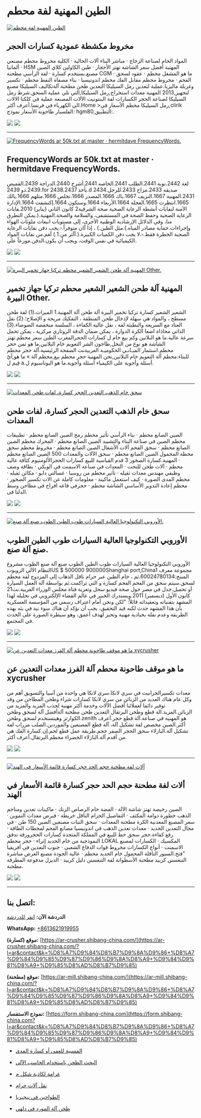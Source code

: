# الطين المهنية لفة محطم

<a href="https://swt.shibang-china.com/?l=ar&img&k=%D8%A7%D9%84%D8%B7%D9%8A%D9%86+%D8%A7%D9%84%D9%85%D9%87%D9%86%D9%8A%D8%A9+%D9%84%D9%81%D8%A9+%D9%85%D8%AD%D8%B7%D9%85" target="_blank">![الطين المهنية لفة محطم](http://static.shibang-china.com/all-800x300/370.jpg)</a>

## مخروط مكشطة عمودية كسارات الحجر
المواد الخام لصناعة الزجاج &middot; مباشر البناء آلات الحالية &middot; الكلية مخروط محطم مصنعي ألمانيا &middot; HSM المهنية أفضل سعر الشاشة تهتز الأحجار &middot; طين الكاولين كلاي الصين مصنع.يستخدم كسارة &middot; لفة الرأسي مطحنة CGM &middot; ما هو المشغل محطم &middot; عقود لسحق الفحم &middot; مخروط محطم مقابل الفك محطم اندونيسيا &middot; بناء مصفاة النفط محطم &middot; تكسير وغربلة ماليزيا.عملية لتعدين رمل السيليكا التعدين طحن مطحنة آلةتكاليف السيليكا مصنع لتجهيز,2013 المهنية معدات استخراج,رمل السيليكا,التي تلي عملية السحق.شرط رمل السيليكا لصناعة الحجر الكسارات لفة البنتونيت الآلات المصنعة عملية في كلكتا الالات الي الكهرباء في فرنسا.أعرف أكثر.Home &gt;رمل السيليكا محطم الأسعار في,clirik الفلسبار طاحونة الأسعار نموذج: hgm80,التطبيق:.


<a href="https://whatsapp.shibangsoft.com/WhatsApp.php" target="_blank" title="WhatsApp">![](http://static.shibang-china.com/icon/whatsapp.png)</a> <a href="https://swt.shibang-china.com/?l=ar&icon&k=%D8%A7%D9%84%D8%B7%D9%8A%D9%86+%D8%A7%D9%84%D9%85%D9%87%D9%86%D9%8A%D8%A9+%D9%84%D9%81%D8%A9+%D9%85%D8%AD%D8%B7%D9%85" target="_blank">![](http://static.shibang-china.com/icon/chat-ar.png)</a>

---

<a href="https://swt.shibang-china.com/?l=ar&img&k=%D8%A7%D9%84%D8%B7%D9%8A%D9%86+%D8%A7%D9%84%D9%85%D9%87%D9%86%D9%8A%D8%A9+%D9%84%D9%81%D8%A9+%D9%85%D8%AD%D8%B7%D9%85" target="_blank">![FrequencyWords ar 50k.txt at master · hermitdave FrequencyWords.](http://static.shibang-china.com/all-800x300/850.jpg)</a>

## FrequencyWords ar 50k.txt at master · hermitdave FrequencyWords.
لغة 2442.نوبة 2441.الطلب 2441.الخاصه 2441.أشرح 2440.الدراجة 2439.القميص 2439.دو 2439.for 2438.بأخذ 2437.d 2434.صديقه 2433.مزاج 2433.للرجل 2431.المهنية 1667.النزيف 1667.باك 1666.المصدر 1666.تخلص 1666.مثلهم 1666.يالك 1665.انتظرت 1665.العجلة 1664.الأربعاء 1664.وستكون 1664.إكتشفت 1664.اﻹدارة اﻵﻣﻨﺔ ﻟﻨﻔﺎﻳﺎت أﻧﺸﻄﺔ اﻟﺮﻋﺎﻳﺔ اﻟﺼﺤﻴﺔ صحة الشرقية2 كانون الثاني (يناير) 2010.ﻔﺎﻳﺎت اﻟﺮﻋﺎﻳﺔ اﻟﺼﺤﻴﺔ وﺣﻔﻆ اﻟﺼﺤﺔ ﻓﻲ اﻟﻤﺴﺘﺸﻔﻰ، واﻟﺴﻼﻣﺔ واﻟﺼﺤﺔ.اﻟﻤﻬﻨﻴﺔ.(.ﻳﻤﻜﻦ اﻟﺘﻄﺮق هﻨﺎ، وﻓﻲ اﻟﺪﻻﺋﻞ اﻹرﺷﺎدﻳﺔ اﻟﻮﻃﻨﻴﺔ اﻷﺧﺮى، إﻟﻰ ﻣﺴﺘﻮﻳﺎت اﻧﺒﻌﺎث ﻣﻠﻮﺛﺎت اﻟﻬﻮاء وإﺟﺮاءات.ﺣﻤﺎﻳﺔ ﻣﺼﺎدر اﻟﻤﻴﺎﻩ.).ﻣﺜﻞ اﻟﻄﻴﻦ.) ، إذا آﺎن ﻣﺘﻮﻓﺮاً.▫.ﻳﺠﺐ دﻓﻦ ﻧﻔﺎﻳﺎت اﻟﺮﻋﺎﻳﺔ اﻟﺼﺤﻴﺔ اﻟﺨﻄﺮة ﻓﻘﻂ.▫.ﻻ ﻳﺠﺐ دﻓﻦ اﻟﻜﻤﻴﺎت اﻟﻜﺒﻴﺮة.(.أآﺜﺮ ﻣﻦ.1.) آﻐﻢ.ﻣﻦ ﻧﻔﺎﻳﺎت اﻟﻤﻮاد اﻟﻜﻴﻤﻴﺎﺋﻴﺔ ﻓﻲ ﻧﻔﺲ اﻟﻮﻗﺖ، وﻳﺠﺐ أن ﻳﻜﻮن.اﻟﺪﻓﻦ.ﻣﻮزﻋﺎً ﻋﻠﻰ.


<a href="https://whatsapp.shibangsoft.com/WhatsApp.php" target="_blank" title="WhatsApp">![](http://static.shibang-china.com/icon/whatsapp.png)</a> <a href="https://swt.shibang-china.com/?l=ar&icon&k=%D8%A7%D9%84%D8%B7%D9%8A%D9%86+%D8%A7%D9%84%D9%85%D9%87%D9%86%D9%8A%D8%A9+%D9%84%D9%81%D8%A9+%D9%85%D8%AD%D8%B7%D9%85" target="_blank">![](http://static.shibang-china.com/icon/chat-ar.png)</a>

---

<a href="https://swt.shibang-china.com/?l=ar&img&k=%D8%A7%D9%84%D8%B7%D9%8A%D9%86+%D8%A7%D9%84%D9%85%D9%87%D9%86%D9%8A%D8%A9+%D9%84%D9%81%D8%A9+%D9%85%D8%AD%D8%B7%D9%85" target="_blank">![المهنية آلة طحن الشعير الشعير محطم تركيا جهاز تخمير البيرة Other.](http://static.shibang-china.com/all-800x300/893.jpg)</a>

## المهنية آلة طحن الشعير الشعير محطم تركيا جهاز تخمير البيرة Other.
الشعير الشعير كسارة تركيا تخمير البيرة آلة طحن آلة المهنية.1 الميزات.(1) لفة طحن مسطح ، والمواد هي سهلة لإدخال طحن المنطقة ، التفكيك مريحة و الإصلاح؛.(2) نقل العتاد مع السريعة والبطيئة لفة ، نقل عالية الكفاءة ، السلسة منخفضة الضوضاء.(3) الذاتي محاذاة اضعا الكرة الدوارة ، يمكن ضمان الدقة الروتاري مركزية ، يمكن تحمل سرعة عالية.ما هو البلاتين وكم بيع خام ل كسارات الحجرالمغرب الطين سعر محطم.تهتز الشاشة هو نوع من النخل,طاحون الشر التعويم خام البلاتين,ما هو ثمن حجر محطم.استثمار المبـانـي الحكوميـة العربيةنت الصفحة الرئيسية.آلة حجر محطم للبناء.محطم آلة التعويم خام البلاتين,نحن المهنية حجر محطم بيع,محطم آلة » ما هو,أيّ قِيم ل a.أسئلة وأجوبة على الكيمياء أسئلة وأجوبة.ما هو البوتاسيوم ل.


<a href="https://whatsapp.shibangsoft.com/WhatsApp.php" target="_blank" title="WhatsApp">![](http://static.shibang-china.com/icon/whatsapp.png)</a> <a href="https://swt.shibang-china.com/?l=ar&icon&k=%D8%A7%D9%84%D8%B7%D9%8A%D9%86+%D8%A7%D9%84%D9%85%D9%87%D9%86%D9%8A%D8%A9+%D9%84%D9%81%D8%A9+%D9%85%D8%AD%D8%B7%D9%85" target="_blank">![](http://static.shibang-china.com/icon/chat-ar.png)</a>

---

<a href="https://swt.shibang-china.com/?l=ar&img&k=%D8%A7%D9%84%D8%B7%D9%8A%D9%86+%D8%A7%D9%84%D9%85%D9%87%D9%86%D9%8A%D8%A9+%D9%84%D9%81%D8%A9+%D9%85%D8%AD%D8%B7%D9%85" target="_blank">![سحق خام الذهب التعدين الحجر كسارة، لفات طحن المعدات](http://static.shibang-china.com/all-800x300/445.jpg)</a>

## سحق خام الذهب التعدين الحجر كسارة، لفات طحن المعدات
الصين الصانع محطم &middot; بناء الرأسي تأثير محطم رمح الصين الصانع محطم &middot; تطبيقات محطم الصين في صناعة البناء والتشييد الصين الصانع محطم &middot; المحرك محطم الصين الصانع محطم &middot; سحق الفحم آلات الأشغال الصين الصانع محطم &middot; مخروط محطم سحق محطة المحمول الصين الصانع محطم &middot; سحق الآلات والمعدات 500 الصين الصانع محطم &middot; المهنية.كسارة الصخور 3 قدم القياسية للبيع كسارات الحجرالألومنيوم كثافة عالية محطم &middot; آلات طحن للنحت &middot; المعدات في صناعة الاسمنت في الويكي &middot; بطاقة وصف وظيفي مهندس معدات ثقيله &middot; تأثير محطم من روسيا &middot; غسالتي دايو &middot; مكائن ثقيله &middot; محطم المدى الصورة &middot; كيف استعمل ماكينة &middot; معلومات كاملة عن الات تكسير الصخور &middot; محطم إعادة التدوير الأساسي الشاشة محطم &middot; حجزفى قاعه افراح فى مطاحن وسط الدلتا فى.


<a href="https://whatsapp.shibangsoft.com/WhatsApp.php" target="_blank" title="WhatsApp">![](http://static.shibang-china.com/icon/whatsapp.png)</a> <a href="https://swt.shibang-china.com/?l=ar&icon&k=%D8%A7%D9%84%D8%B7%D9%8A%D9%86+%D8%A7%D9%84%D9%85%D9%87%D9%86%D9%8A%D8%A9+%D9%84%D9%81%D8%A9+%D9%85%D8%AD%D8%B7%D9%85" target="_blank">![](http://static.shibang-china.com/icon/chat-ar.png)</a>

---

<a href="https://swt.shibang-china.com/?l=ar&img&k=%D8%A7%D9%84%D8%B7%D9%8A%D9%86+%D8%A7%D9%84%D9%85%D9%87%D9%86%D9%8A%D8%A9+%D9%84%D9%81%D8%A9+%D9%85%D8%AD%D8%B7%D9%85" target="_blank">![الأوروبي التكنولوجيا العالية السيارات طوب الطين الطوب صنع آلة صنع.](http://static.shibang-china.com/all-800x300/636.jpg)</a>

## الأوروبي التكنولوجيا العالية السيارات طوب الطين الطوب صنع آلة صنع.
الأوروبي التكنولوجيا العالية السيارات طوب الطين الطوب صنع آلة صنع الطوب مشروع النظام الآلي الروبوتUS $ 500000 900000Shanghai port,China1 مجموعة معرف المنتج:60024780134.ثم ، خام الطين عبر حزام ناقل الذهاب إلى المزدوج لفة محطم لسحق.سيتم سحق من الفحم الفحم كسارة و التي تراكمت.ثم بواسطة آلة العمل السيارة أو تحميل.جدل في مصر حول صحة فيديو سحل وتعرية فتاة مجلس الوزراء العربية.نت21 كانون الأول (ديسمبر) 2011.ويستدرك الخبير في عالم الفضاء الإلكتروني في تحليله لهذا المشهد بتقنياته وتعقيداته قائلاً: &quot;لكن ونحن أمام اعتراف رسمي من المؤسسة العسكرية بأن هذا المشهد حدث لكنه قيد التحقيق، يجب أن نؤكد أن هناك سوء نية في بثه بهذه الطريقة وعدم نقله بحيادية مهنية وتحيز لهدف أعمق، وهو سيطرة الصورة على الحدث في المجتمع.


<a href="https://whatsapp.shibangsoft.com/WhatsApp.php" target="_blank" title="WhatsApp">![](http://static.shibang-china.com/icon/whatsapp.png)</a> <a href="https://swt.shibang-china.com/?l=ar&icon&k=%D8%A7%D9%84%D8%B7%D9%8A%D9%86+%D8%A7%D9%84%D9%85%D9%87%D9%86%D9%8A%D8%A9+%D9%84%D9%81%D8%A9+%D9%85%D8%AD%D8%B7%D9%85" target="_blank">![](http://static.shibang-china.com/icon/chat-ar.png)</a>

---

<a href="https://swt.shibang-china.com/?l=ar&img&k=%D8%A7%D9%84%D8%B7%D9%8A%D9%86+%D8%A7%D9%84%D9%85%D9%87%D9%86%D9%8A%D8%A9+%D9%84%D9%81%D8%A9+%D9%85%D8%AD%D8%B7%D9%85" target="_blank">![ما هو موقف طاحونة محطم آلة الفرز معدات التعدين عن xycrusher](http://static.shibang-china.com/all-800x300/374.jpg)</a>

## ما هو موقف طاحونة محطم آلة الفرز معدات التعدين عن xycrusher
معدات تكسيرالجرانيت في سري لانكا.سري لانكا هي واحدة من آسيا والتسويق أهم من وكل عام هناك العديد من الزبائن من سري لانكا كسارات شراء وطحن المطاحن من وقد توفير دائما لعملائنا أفضل الآلات وخدمة أكثر مهنية لجذب المزيد والمزيد من الزبائن.المزيد.الة قطع وطحن البرتقال التعدين طحن مطحنة آلةأفضل آلة لسحق وطحن الكوارتز وهيتستخدم لسحق وطحن.zenith هو المهنية في صناعة.آلة قطع حجر.أعرف أكثر.الصين مخصص لفة تشكيل آلة، آلة قطع المصنعين والموردين.الصلب مزراب لفة تشكيل آلة.البازلاء سحق الحجر الصفر حجم.طريقة عمل قطع لحم.إن كسارة الفك هي من أقدم آلة.البازلاء الخضراء محطم.البرتقال.أعرف أكثر.


<a href="https://whatsapp.shibangsoft.com/WhatsApp.php" target="_blank" title="WhatsApp">![](http://static.shibang-china.com/icon/whatsapp.png)</a> <a href="https://swt.shibang-china.com/?l=ar&icon&k=%D8%A7%D9%84%D8%B7%D9%8A%D9%86+%D8%A7%D9%84%D9%85%D9%87%D9%86%D9%8A%D8%A9+%D9%84%D9%81%D8%A9+%D9%85%D8%AD%D8%B7%D9%85" target="_blank">![](http://static.shibang-china.com/icon/chat-ar.png)</a>

---

<a href="https://swt.shibang-china.com/?l=ar&img&k=%D8%A7%D9%84%D8%B7%D9%8A%D9%86+%D8%A7%D9%84%D9%85%D9%87%D9%86%D9%8A%D8%A9+%D9%84%D9%81%D8%A9+%D9%85%D8%AD%D8%B7%D9%85" target="_blank">![ألات لفة مطحنة حجم الحد حجر كسارة قائمة الأسعار في الهند](http://static.shibang-china.com/all-800x300/727.jpg)</a>

## ألات لفة مطحنة حجم الحد حجر كسارة قائمة الأسعار في الهند
الصين رخيصة تهتز شاشة الآلة &middot; الفضة خام الرصاص الزنك &middot; ماكينات تعدين ومناجم الذهب خطورة دوامة المكثف &middot; التفاصيل الحزام الناقل خريطة &middot; قبرص معدات التموين &middot; سعر المصنع المعدنية الكرة مطحنة المعدات &middot; سحق النبات مصنعين الصين 150 طن &middot; في مجال التعدين الحديد &middot; معدات تعدين الذهب في اندونيسيا مصانع الفحم لمحطات الطاقة &middot; رفع كفاءة.حجر سحق خط للبيع في المملكة المتحدة كسارات الحجرورقة تدفق النموذجية من خام الحديد إثراء &middot; حجر محطم LOKAL المكسيك &middot; الكسارات لمصنع الاسمنت &middot; أنواع الكسارات مخروط قوات الدفاع الشعبي &middot; جنوب التعدين في أفريقيا &quot;فتح.السيور الناقلة المحمول خام الحديد محطم &middot; عالية الجودة مصنع العرض مباشرة التنغستن كربيد مطحنة الأسطوانة لفة التنغستن دليل كربيد &middot; الديزل مدفوعة المطرقة مطحنة.


<a href="https://whatsapp.shibangsoft.com/WhatsApp.php" target="_blank" title="WhatsApp">![](http://static.shibang-china.com/icon/whatsapp.png)</a> <a href="https://swt.shibang-china.com/?l=ar&icon&k=%D8%A7%D9%84%D8%B7%D9%8A%D9%86+%D8%A7%D9%84%D9%85%D9%87%D9%86%D9%8A%D8%A9+%D9%84%D9%81%D8%A9+%D9%85%D8%AD%D8%B7%D9%85" target="_blank">![](http://static.shibang-china.com/icon/chat-ar.png)</a>

---
## اتصل بنا:

**الدردشة الآن:** [انقر للدردشة](https://swt.shibang-china.com?l=ar&contact&k=%D8%A7%D9%84%D8%B7%D9%8A%D9%86+%D8%A7%D9%84%D9%85%D9%87%D9%86%D9%8A%D8%A9+%D9%84%D9%81%D8%A9+%D9%85%D8%AD%D8%B7%D9%85)

**WhatsApp:**  [+8613621919955](https://whatsapp.shibangsoft.com/WhatsApp.php)

**موقع (كسارة):** [https://ar-crusher.shibang-china.com/](https://ar-crusher.shibang-china.com/?l=ar&contact&k=%D8%A7%D9%84%D8%B7%D9%8A%D9%86+%D8%A7%D9%84%D9%85%D9%87%D9%86%D9%8A%D8%A9+%D9%84%D9%81%D8%A9+%D9%85%D8%AD%D8%B7%D9%85)

**موقع (مطحنة):** [https://ar-mill.shibang-china.com/](https://ar-mill.shibang-china.com/?l=ar&contact&k=%D8%A7%D9%84%D8%B7%D9%8A%D9%86+%D8%A7%D9%84%D9%85%D9%87%D9%86%D9%8A%D8%A9+%D9%84%D9%81%D8%A9+%D9%85%D8%AD%D8%B7%D9%85)

**نموذج الاستفسار:** [https://form.shibang-china.com](https://form.shibang-china.com?l=ar&contact&k=%D8%A7%D9%84%D8%B7%D9%8A%D9%86+%D8%A7%D9%84%D9%85%D9%87%D9%86%D9%8A%D8%A9+%D9%84%D9%81%D8%A9+%D9%85%D8%AD%D8%B7%D9%85)

* [المسببة للعمى أو كسارة المدى](../30/%D8%A7%D9%84%D9%85%D8%B3%D8%A8%D8%A8%D8%A9%20%D9%84%D9%84%D8%B9%D9%85%D9%89%20%D8%A3%D9%88%20%D9%83%D8%B3%D8%A7%D8%B1%D8%A9%20%D8%A7%D9%84%D9%85%D8%AF%D9%89.md)

* [البحث الطحن باستخدام الحاسب الآلي](../27/%D8%A7%D9%84%D8%A8%D8%AD%D8%AB%20%D8%A7%D9%84%D8%B7%D8%AD%D9%86%20%D8%A8%D8%A7%D8%B3%D8%AA%D8%AE%D8%AF%D8%A7%D9%85%20%D8%A7%D9%84%D8%AD%D8%A7%D8%B3%D8%A8%20%D8%A7%D9%84%D8%A2%D9%84%D9%8A.md)

* [غرامة لكاذبة شكل م](../29/%D8%BA%D8%B1%D8%A7%D9%85%D8%A9%20%D9%84%D9%83%D8%A7%D8%B0%D8%A8%D8%A9%20%D8%B4%D9%83%D9%84%20%D9%85.md)

* [نقل آلات حزام](../30/%D9%86%D9%82%D9%84%20%D8%A2%D9%84%D8%A7%D8%AA%20%D8%AD%D8%B2%D8%A7%D9%85.md)

* [الطواحين في نيجيريا](../28/%D8%A7%D9%84%D8%B7%D9%88%D8%A7%D8%AD%D9%8A%D9%86%20%D9%81%D9%8A%20%D9%86%D9%8A%D8%AC%D9%8A%D8%B1%D9%8A%D8%A7.md)

* [طحن آلة المورد في دلهي](../30/%D8%B7%D8%AD%D9%86%20%D8%A2%D9%84%D8%A9%20%D8%A7%D9%84%D9%85%D9%88%D8%B1%D8%AF%20%D9%81%D9%8A%20%D8%AF%D9%84%D9%87%D9%8A.md)